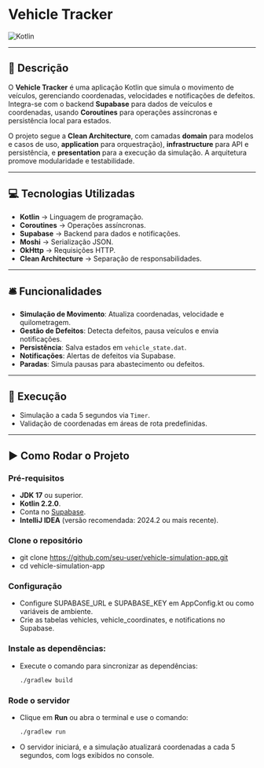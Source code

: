 # Vehicle Tracker

![Kotlin](https://img.shields.io/badge/Kotlin-2.2.0-blue?logo=kotlin)

---

## 📃 Descrição

O **Vehicle Tracker** é uma aplicação Kotlin que simula o movimento de veículos, gerenciando coordenadas, velocidades e notificações de defeitos. Integra-se com o backend **Supabase** para dados de veículos e coordenadas, usando **Coroutines** para operações assíncronas e persistência local para estados.

O projeto segue a **Clean Architecture**, com camadas **domain** para modelos e casos de uso, **application** para orquestração), **infrastructure** para API e persistência, e **presentation** para a execução da simulação. A arquitetura promove modularidade e testabilidade.

---

## 💻 Tecnologias Utilizadas

- **Kotlin** → Linguagem de programação.
- **Coroutines** → Operações assíncronas.
- **Supabase** → Backend para dados e notificações.
- **Moshi** → Serialização JSON.
- **OkHttp** → Requisições HTTP.
- **Clean Architecture** → Separação de responsabilidades.

---

## 🛎️ Funcionalidades

- **Simulação de Movimento**: Atualiza coordenadas, velocidade e quilometragem.
- **Gestão de Defeitos**: Detecta defeitos, pausa veículos e envia notificações.
- **Persistência**: Salva estados em `vehicle_state.dat`.
- **Notificações**: Alertas de defeitos via Supabase.
- **Paradas**: Simula pausas para abastecimento ou defeitos.

---

## 📱 Execução

- Simulação a cada 5 segundos via `Timer`.
- Validação de coordenadas em áreas de rota predefinidas.

---

## ▶️ Como Rodar o Projeto

### Pré-requisitos
- **JDK 17** ou superior.
- **Kotlin 2.2.0**.
- Conta no [Supabase](https://supabase.com/).
- **IntelliJ IDEA** (versão recomendada: 2024.2 ou mais recente).

### Clone o repositório
- git clone https://github.com/seu-user/vehicle-simulation-app.git
- cd vehicle-simulation-app

### Configuração

- Configure SUPABASE_URL e SUPABASE_KEY em AppConfig.kt ou como variáveis de ambiente.
- Crie as tabelas vehicles, vehicle_coordinates, e notifications no Supabase.

### Instale as dependências:

- Execute o comando para sincronizar as dependências:
  ```bash
  ./gradlew build

### Rode o servidor
- Clique em **Run** ou abra o terminal e use o comando:
  ```bash
  ./gradlew run
- O servidor iniciará, e a simulação atualizará coordenadas a cada 5 segundos, com logs exibidos no console. 
